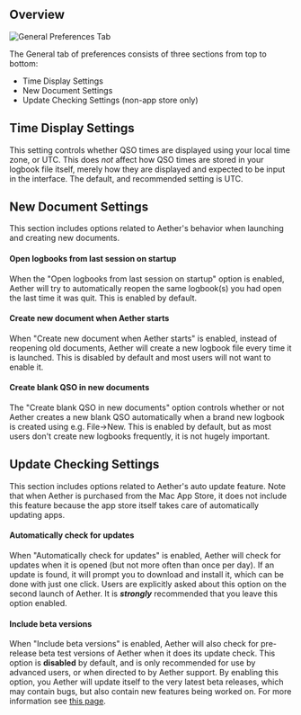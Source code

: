 ## Overview

![General Preferences Tab](/images/GeneralPreferences.png)

The General tab of preferences consists of three sections from top to bottom:

- Time Display Settings
- New Document Settings
- Update Checking Settings (non-app store only)

## Time Display Settings

This setting controls whether QSO times are displayed using your local time zone, or UTC. This does *not* affect how QSO times are stored in your logbook file itself, merely how they are displayed and expected to be input in the interface. The default, and recommended setting is UTC.

## New Document Settings

This section includes options related to Aether's behavior when launching and creating new documents.

#### Open logbooks from last session on startup

When the "Open logbooks from last session on startup" option is enabled, Aether will try to automatically reopen the same logbook(s) you had open the last time it was quit. This is enabled by default.

#### Create new document when Aether starts

When "Create new document when Aether starts" is enabled, instead of reopening old documents, Aether will create a new logbook file every time it is launched. This is disabled by default and most users will not want to enable it.

#### Create blank QSO in new documents

The "Create blank QSO in new documents" option controls whether or not Aether creates a new blank QSO automatically when a brand new logbook is created using e.g. File->New. This is enabled by default, but as most users don't create new logbooks frequently, it is not hugely important.

## Update Checking Settings

This section includes options related to Aether's auto update feature. Note that when Aether is purchased from the Mac App Store, it does not include this feature because the app store itself takes care of automatically updating apps.

#### Automatically check for updates

When "Automatically check for updates" is enabled, Aether will check for updates when it is opened (but not more often than once per day). If an update is found, it will prompt you to download and install it, which can be done with just one click. Users are explicitly asked about this option on the second launch of Aether. It is _**strongly**_ recommended that you leave this option enabled.

#### Include beta versions

When "Include beta versions" is enabled, Aether will also check for pre-release beta test versions of Aether when it does its update check. This option is **disabled** by default, and is only recommended for use by advanced users, or when directed to by Aether support. By enabling this option, you Aether will update itself to the very latest beta releases, which may contain bugs, but also contain new features being worked on. For more information see [this page](/faq/beta.md).
